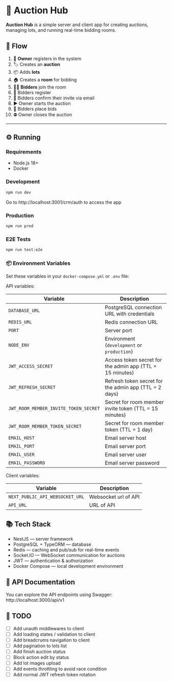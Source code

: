 # 🏦 Auction Hub

**Auction Hub** is a simple server and client app for creating auctions, managing lots, and running real-time bidding rooms.

## 🚀 Flow

1. 👤 **Owner** registers in the system
2. 🏷️ Creates an **auction**
3. 📦 Adds **lots**
4. 🏠 Creates a **room** for bidding
5. 🙋‍♂️ **Bidders** join the room
6. 📝 Bidders register
7. 📧 Bidders confirm their invite via email
8. ▶️ Owner starts the auction
9. 💸 Bidders place bids
10. ⛔ Owner closes the auction

---

## ⚙️ Running

### Requirements
- Node.js 18+
- Docker

### Development
```bash
npm run dev
```

Go to http://localhost:3001/crm/auth to access the app

### Production
```bash
npm run prod
```

### E2E Tests
```bash
npm run test:e2e
```

### 📦 Environment Variables

Set these variables in your `docker-compose.yml` or `.env` file:

API variables:

| Variable                              | Description                                              |
| ------------------------------------- | -------------------------------------------------------- |
| `DATABASE_URL`                        | PostgreSQL connection URL with credentials               |
| `REDIS_URL`                           | Redis connection URL                                     |
| `PORT`                                | Server port                                              |
| `NODE_ENV`                            | Environment (`development` or `production`)              |
| `JWT_ACCESS_SECRET`                   | Access token secret for the admin app (TTL = 15 minutes) |
| `JWT_REFRESH_SECRET`                  | Refresh token secret for the admin app (TTL = 2 days)    |
| `JWT_ROOM_MEMBER_INVITE_TOKEN_SECRET` | Secret for room member invite token (TTL = 15 minutes)   |
| `JWT_ROOM_MEMBER_TOKEN_SECRET`        | Secret for room member token (TTL = 1 day)               |
| `EMAIL_HOST`                          | Email server host                                        |
| `EMAIL_PORT`                          | Email server port                                        |
| `EMAIL_USER`                          | Email server user                                        |
| `EMAIL_PASSWORD`                      | Email server password                                    |

Client variables:

| Variable                               | Description          |
|----------------------------------------|----------------------|
| `NEXT_PUBLIC_API_WEBSOCKET_URL`        | Websocket url of API |
| `API_URL`                              | URL of API           |


## 📚 Tech Stack
- NestJS — server framework
- PostgreSQL + TypeORM — database
- Redis — caching and pub/sub for real-time events
- Socket.IO — WebSocket communication for auctions
- JWT — authentication & authorization
- Docker Compose — local development environment

## 📄 API Documentation

You can explore the API endpoints using Swagger:  
http://localhost:3000/api/v1

## 📌 TODO
- [ ] Add unauth middlewares to client
- [ ] Add loading states / validation to client
- [ ] Add breadcrums navigation to client
- [ ] Add pagination to lots list
- [ ] Add finish auction status
- [ ] Block action edit by status
- [ ] Add lot images upload
- [ ] Add events throttling to avoid race condition
- [ ] Add normal JWT refresh token rotation
